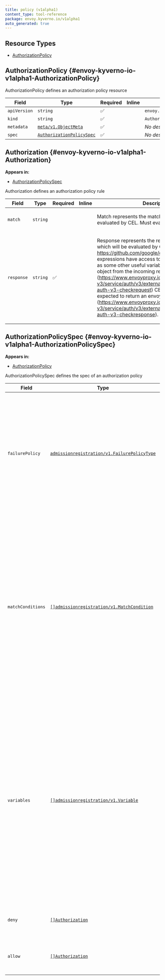 ```yaml
---
title: policy (v1alpha1)
content_type: tool-reference
package: envoy.kyverno.io/v1alpha1
auto_generated: true
---
```



## Resource Types 


- [AuthorizationPolicy](#envoy-kyverno-io-v1alpha1-AuthorizationPolicy)
  
## AuthorizationPolicy     {#envoy-kyverno-io-v1alpha1-AuthorizationPolicy}

<p>AuthorizationPolicy defines an authorization policy resource</p>


| Field | Type | Required | Inline | Description |
|---|---|---|---|---|
| `apiVersion` | `string` | :white_check_mark: | | `envoy.kyverno.io/v1alpha1` |
| `kind` | `string` | :white_check_mark: | | `AuthorizationPolicy` |
| `metadata` | [`meta/v1.ObjectMeta`](https://kubernetes.io/docs/reference/generated/kubernetes-api/v1.28/#objectmeta-v1-meta) | :white_check_mark: |  | *No description provided.* |
| `spec` | [`AuthorizationPolicySpec`](#envoy-kyverno-io-v1alpha1-AuthorizationPolicySpec) | :white_check_mark: |  | *No description provided.* |

## Authorization     {#envoy-kyverno-io-v1alpha1-Authorization}

**Appears in:**
    
- [AuthorizationPolicySpec](#envoy-kyverno-io-v1alpha1-AuthorizationPolicySpec)

<p>Authorization defines an authorization policy rule</p>


| Field | Type | Required | Inline | Description |
|---|---|---|---|---|
| `match` | `string` |  |  | <p>Match represents the match condition which will be evaluated by CEL. Must evaluate to bool.</p> |
| `response` | `string` | :white_check_mark: |  | <p>Response represents the response expression which will be evaluated by CEL. ref: https://github.com/google/cel-spec CEL expressions have access to CEL variables as well as some other useful variables: - 'object' - The object from the incoming request. (https://www.envoyproxy.io/docs/envoy/latest/api-v3/service/auth/v3/external_auth.proto#service-auth-v3-checkrequest) CEL expressions are expected to return an envoy CheckResponse (https://www.envoyproxy.io/docs/envoy/latest/api-v3/service/auth/v3/external_auth.proto#service-auth-v3-checkresponse).</p> |

## AuthorizationPolicySpec     {#envoy-kyverno-io-v1alpha1-AuthorizationPolicySpec}

**Appears in:**
    
- [AuthorizationPolicy](#envoy-kyverno-io-v1alpha1-AuthorizationPolicy)

<p>AuthorizationPolicySpec defines the spec of an authorization policy</p>


| Field | Type | Required | Inline | Description |
|---|---|---|---|---|
| `failurePolicy` | [`admissionregistration/v1.FailurePolicyType`](https://kubernetes.io/docs/reference/generated/kubernetes-api/v1.28/#failurepolicytype-v1-admissionregistration) |  |  | <p>FailurePolicy defines how to handle failures for the policy. Failures can occur from CEL expression parse errors, type check errors, runtime errors and invalid or mis-configured policy definitions. FailurePolicy does not define how validations that evaluate to false are handled. Allowed values are Ignore or Fail. Defaults to Fail.</p> |
| `matchConditions` | [`[]admissionregistration/v1.MatchCondition`](https://kubernetes.io/docs/reference/generated/kubernetes-api/v1.28/#matchcondition-v1-admissionregistration) |  |  | <p>MatchConditions is a list of conditions that must be met for a request to be validated. An empty list of matchConditions matches all requests. The exact matching logic is (in order):   1. If ANY matchCondition evaluates to FALSE, the policy is skipped.   2. If ALL matchConditions evaluate to TRUE, the policy is evaluated.   3. If any matchCondition evaluates to an error (but none are FALSE):      - If failurePolicy=Fail, reject the request      - If failurePolicy=Ignore, the policy is skipped</p> |
| `variables` | [`[]admissionregistration/v1.Variable`](https://kubernetes.io/docs/reference/generated/kubernetes-api/v1.28/#variable-v1-admissionregistration) |  |  | <p>Variables contain definitions of variables that can be used in composition of other expressions. Each variable is defined as a named CEL expression. The variables defined here will be available under `variables` in other expressions of the policy except MatchConditions because MatchConditions are evaluated before the rest of the policy. The expression of a variable can refer to other variables defined earlier in the list but not those after. Thus, Variables must be sorted by the order of first appearance and acyclic.</p> |
| `deny` | [`[]Authorization`](#envoy-kyverno-io-v1alpha1-Authorization) |  |  | <p>Deny contain CEL expressions which is used to deny a request.</p> |
| `allow` | [`[]Authorization`](#envoy-kyverno-io-v1alpha1-Authorization) |  |  | <p>Allow contain CEL expressions which is used to allow a request.</p> |

  